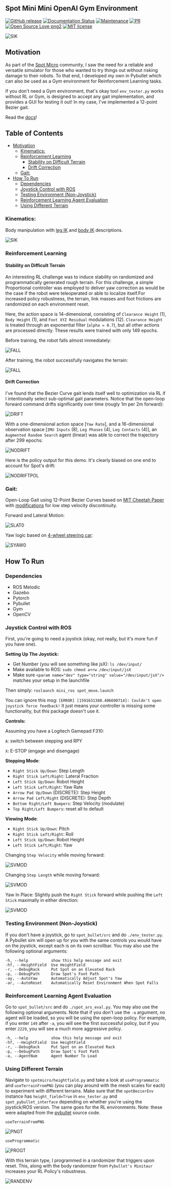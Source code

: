 ## Spot Mini Mini OpenAI Gym Environment

[![GitHub release](https://img.shields.io/github/release/moribots/spot_mini_mini.svg)](https://github.com/moribots/spot_mini_mini/releases)
[![Documentation Status](https://readthedocs.org/projects/spot-mini-mini/badge/?version=latest)](https://spot-mini-mini.readthedocs.io/en/latest/?badge=latest)
[![Maintenance](https://img.shields.io/badge/Maintained%3F-yes-green.svg)](https://github.com/moribots/spot_mini_mini/graphs/commit-activity)
[![PR](https://camo.githubusercontent.com/f96261621753dacf526590825b84f87ccb1db0e6/68747470733a2f2f696d672e736869656c64732e696f2f62616467652f5052732d77656c636f6d652d627269676874677265656e2e7376673f7374796c653d666c6174)](https://github.com/moribots/spot_mini_mini/pulls)
[![Open Source Love png2](https://badges.frapsoft.com/os/v2/open-source.png?v=103)](https://github.com/moribots)
[![MIT license](https://img.shields.io/badge/License-MIT-blue.svg)](https://github.com/moribots/spot_mini_mini/blob/spot/LICENSE)

![SIK](spot_bullet/media/spot-mini-mini.gif)

## Motivation

As part of the [Spot Micro](https://spotmicroai.readthedocs.io/en/latest/) community, I saw the need for a reliable and versatile simulator for those who wanted to try things out without risking damage to their robots. To that end, I developed my own in Pybullet which can also be used as a Gym environment for Reinforcement Learning tasks.

If you don't need a Gym environment, that's okay too! `env_tester.py` works without RL or Gym, is designed to accept any gait implementation, and provides a GUI for testing it out! In my case, I've implemented a 12-point Bezier gait.

Read the [docs](https://spot-mini-mini.readthedocs.io/en/latest/index.html)!

Table of Contents
-----------------
  * [Motivation](#motivation)
     * [Kinematics:](#kinematics)
     * [Reinforcement Learning](#reinforcement-learning)
        * [Stability on Difficult Terrain](#stability-on-difficult-terrain)
        * [Drift Correction](#drift-correction)
     * [Gait:](#gait)
  * [How To Run](#how-to-run)
     * [Dependencies](#dependencies)
     * [Joystick Control with ROS](#joystick-control-with-ros)
     * [Testing Environment (Non-Joystick)](#testing-environment-non-joystick)
     * [Reinforcement Learning Agent Evaluation](#reinforcement-learning-agent-evaluation)
     * [Using Different Terrain](#using-different-terrain)

### Kinematics:

Body manipulation with [leg IK](https://www.researchgate.net/publication/320307716_Inverse_Kinematic_Analysis_Of_A_Quadruped_Robot) and [body IK](https://moribots.github.io/project/spot-mini-mini) descriptions.

![SIK](spot_bullet/media/spot_rpy.gif)

### Reinforcement Learning

#### Stability on Difficult Terrain
An interesting RL challenge was to induce stability on randomized and programmatically generated rough terrain. For this challenge, a simple Proportional controller was employed to deliver yaw correction as would be the case if the robot were teleoperated or able to localize itself.For increased policy robustness, the terrain, link masses and foot frictions are randomized on each environment reset.

Here, the action space is 14-dimensional, consisting of `Clearance Height` (1), `Body Height` (1), and `Foot XYZ Residual` modulations (12). `Clearance Height` is treated through an exponential filter (`alpha = 0.7`), but all other actions are processed directly. These results were trained with only 149 epochs.

Before training, the robot falls almost immediately:

![FALL](spot_bullet/media/spot_rough_falls.gif)

After training, the robot successfully navigates the terrain:

![FALL](spot_bullet/media/spot_rough_ARS.gif)

#### Drift Correction
I've found that the Bezier Curve gait lends itself well to optimization via RL if I intentionally select sub-optimal gait parameters. Notice that the open-loop forward command drifts significantly over time (rougly 1m per 2m forward):

![DRIFT](spot_bullet/media/spot_drift.gif)

With a one-dimensional action space [`Yaw Rate`], and a 16-dimensional observation space [`IMU Inputs` (8), `Leg Phases` (4), `Leg Contacts` (4)], an `Augmented Random Search` agent (linear) was able to correct the trajectory after 299 epochs:

![NODRIFT](spot_bullet/media/spot_no_drift.gif)

Here is the policy output for this demo. It's clearly biased on one end to account for Spot's drift:

![NODRIFTPOL](spot_bullet/media/spot_no_drift_action.png)

### Gait:

Open-Loop Gait using 12-Point Bezier Curves based on [MIT Cheetah Paper](https://dspace.mit.edu/handle/1721.1/98270) with [modifications](https://spot-mini-mini.readthedocs.io/en/latest/source/spotmicro.GaitGenerator.html#spotmicro.GaitGenerator.Bezier.BezierGait.GetPhase) for low step velocity discontinuity.

Forward and Lateral Motion:

![SLAT0](spot_bullet/media/spot_lat_logic.gif)
<!-- ![SLAT1](spot_bullet/media/spot_lat_demo.gif) -->


Yaw logic based on [4-wheel steering car](http://www.inase.org/library/2014/santorini/bypaper/ROBCIRC/ROBCIRC-54.pdf):

![SYAW0](spot_bullet/media/spot_yaw_logic.gif)
<!-- ![SYAW1](spot_bullet/media/spot_yaw_demo.gif) -->


## How To Run

### Dependencies
* ROS Melodic
* Gazebo
* Pytorch
* Pybullet
* Gym
* OpenCV

### Joystick Control with ROS
First, you're going to need a joystick (okay, not really, but it's more fun if you have one).

**Setting Up The Joystick:**

* Get Number (you will see something like jsX): `ls /dev/input/`
* Make available to ROS: `sudo chmod a+rw /dev/input/jsX`
* Make sure `<param name="dev" type="string" value="/dev/input/jsX"/>` matches your setup in the launchfile

Then simply: `roslaunch mini_ros spot_move.launch`

You can ignore this msg: `[ERROR] [1591631380.406690714]: Couldn't open joystick force feedback!` It just means your controller is missing some functionality, but this package doesn't use it.

**Controls:**

Assuming you have a Logitech Gamepad F310:

`A`: switch between stepping and RPY

`X`: E-STOP (engage and disengage)

**Stepping Mode**:

* `Right Stick Up/Down`: Step Length
* `Right Stick Left/Right`: Lateral Fraction
* `Left Stick Up/Down`: Robot Height
* `Left Stick Left/Right`: Yaw Rate
* `Arrow Pad Up/Down` (DISCRETE): Step Height
* `Arrow Pad Left/Right` (DISCRETE): Step Depth
* `Bottom Right/Left Bumpers`: Step Velocity (modulate)
* `Top Right/Left Bumpers`: reset all to default

**Viewing Mode**:

* `Right Stick Up/Down`: Pitch
* `Right Stick Left/Right`: Roll
* `Left Stick Up/Down`: Robot Height
* `Left Stick Left/Right`: Yaw

Changing `Step Velocity` while moving forward:

![SVMOD](mini_ros/media/stepvel_mod.gif)

Changing `Step Length` while moving forward:

![SVMOD](mini_ros/media/steplen_mod.gif)

Yaw In Place: Slightly push the `Right Stick` forward while pushing the `Left Stick` maximally in either direction:

![SVMOD](mini_ros/media/yaw_in_place.gif)

### Testing Environment (Non-Joystick)

If you don't have a joystick, go to `spot_bullet/src` and do `./env_tester.py`. A Pybullet sim will open up for you with the same controls you would have on the joystick, except each is on its own scrollbar. You may also use the following optional arguments:

```
-h, --help          show this help message and exit
-hf, --HeightField  Use HeightField
-r, --DebugRack     Put Spot on an Elevated Rack
-p, --DebugPath     Draw Spot's Foot Path
-ay, --AutoYaw      Automatically Adjust Spot's Yaw
-ar, --AutoReset    Automatically Reset Environment When Spot Falls
```

### Reinforcement Learning Agent Evaluation

Go to `spot_bullet/src` and do `./spot_ars_eval.py`. You may also use the following optional arguments. Note that if you don't use the `-a` argument, no agent will be loaded, so you will be using the open-loop policy. For example, if you enter `149` after `-a`, you will see the first successful policy, but if you enter `2229`, you will see a much more aggressive policy.

```
-h, --help          show this help message and exit
-hf, --HeightField  Use HeightField
-r, --DebugRack     Put Spot on an Elevated Rack
-p, --DebugPath     Draw Spot's Foot Path
-a, --AgentNum      Agent Number To Load
```

### Using Different Terrain

Navigate to `spotmicro/heightfield.py` and take a look at `useProgrammatic` and `useTerrainFromPNG` (you can play around with the mesh scales for each) to experiment with different terrains. Make sure that the `spotBezierEnv` instance has `height_field=True` in `env_tester.py` and `spot_pybullet_interface` depending on whether you're using the joystick/ROS version. The same goes for the RL environments. Note: these were adapted from the [pybullet](https://github.com/bulletphysics/bullet3/blob/master/examples/pybullet/examples/heightfield.py) source code.

`useTerrainFromPNG`

![PNGT](spot_bullet/media/spot_png_terrain.png)

`useProgrammatic`

![PROGT](spot_bullet/media/spot_prog_terrain.png)

With this terrain type, I programmed in a randomizer that triggers upon reset. This, along with the body randomizer from `Pybullet's Minitaur` increases your RL Policy's robustness.

![RANDENV](spot_bullet/media/spot_random_terrain.gif)


